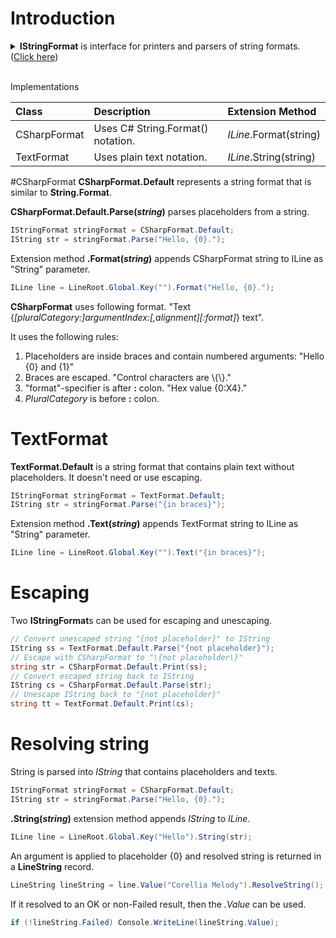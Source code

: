# Introduction
<details>
  <summary><b>IStringFormat</b> is interface for printers and parsers of string formats. (<u>Click here</u>)</summary>

```csharp
/// <summary>
/// String format of string value. 
/// 
/// For example C# format that uses numbered arguments "{0[,parameters]}" that are written inside braces and have
/// parameters after number.
/// 
/// It has following sub-interfaces:
/// <list type="bullet">
/// <item><see cref="IStringFormatParser"/></item>
/// </list>
/// </summary>
public interface IStringFormat
{
    /// <summary>
    /// Name of the format name, e.g. "csharp", "c", or "lexical"
    /// </summary>
    string Name { get; }
}

/// <summary>
/// Parses arguments from format strings. Handles escaping.
/// 
/// For example "You received {caridnal:0} coin(s)." is a format string
/// that parsed into argument and non-argument sections.
/// </summary>
public interface IStringFormatParser : IStringFormat
{
    /// <summary>
    /// Parse format string into an <see cref="IString"/>.
    /// 
    /// If parse fails this method should return an instance where state is <see cref="LineStatus.StringFormatErrorMalformed"/>.
    /// If parse succeeds, the returned instance has state <see cref="LineStatus.StringFormatOkString"/> or some other format state.
    /// If <paramref name="str"/> is null then stat is <see cref="LineStatus.StringFormatFailedNull"/>.
    /// </summary>
    /// <param name="str"></param>
    /// <returns>format string</returns>
    IString Parse(string str);
}

/// <summary>
/// Prints <see cref="IString"/> into the format.
/// </summary>
public interface IStringFormatPrinter : IStringFormat
{
    /// <summary>
    /// Print <paramref name="str"/> into string that represents the notation of this <see cref="IStringFormat"/>.
    /// 
    /// If print fails status is:
    /// <list type="bullet">
    ///     <item><see cref="LineStatus.StringFormatErrorPrintNoCapabilityPluralCategory"/></item>
    ///     <item><see cref="LineStatus.StringFormatErrorPrintNoCapabilityPlaceholder"/></item>
    ///     <item><see cref="LineStatus.StringFormatErrorPrintUnsupportedExpression"/></item>
    ///     <item><see cref="LineStatus.StringFormatFailed"/></item>
    /// </list>
    /// 
    /// If formulated ok, status is <see cref="LineStatus.StringFormatOkString"/>.
    /// </summary>
    /// <param name="str"></param>
    /// <returns>format string</returns>
    LineString Print(IString str);
}
```
</details>
<br />

Implementations

| Class | Description | Extension Method |
|:-------|:-------|:-------|
| CSharpFormat | Uses C# String.Format() notation. | <i>ILine</i>.Format(string) |
| TextFormat | Uses plain text notation. | <i>ILine</i>.String(string) |

#CSharpFormat
**CSharpFormat.Default** represents a string format that is similar to **String.Format**.

<b>CSharpFormat.Default.Parse(<i>string</i>)</b> parses placeholders from a string.

```csharp
IStringFormat stringFormat = CSharpFormat.Default;
IString str = stringFormat.Parse("Hello, {0}.");
```

Extension method **.Format(<i>string</i>)** appends CSharpFormat string to ILine as "String" parameter.

```csharp
ILine line = LineRoot.Global.Key("").Format("Hello, {0}.");
```

**CSharpFormat** uses following format.
  "Text {<i>[pluralCategory:]argumentIndex:[,alignment][:format]</i>} text".

It uses the following rules:
1. Placeholders are inside braces and contain numbered arguments:
   "Hello {0} and {1}"
2. Braces are escaped.
   "Control characters are \\{\\}."
3. "format"-specifier is after <b>:</b> colon.
   "Hex value {0:X4}."
4. <i>PluralCategory</i> is before <b>:</b> colon.

# TextFormat
**TextFormat.Default** is a string format that contains plain text without placeholders. It doesn't need or use escaping.

```csharp
IStringFormat stringFormat = TextFormat.Default;
IString str = stringFormat.Parse("{in braces}");
```

Extension method **.Text(<i>string</i>)** appends TextFormat string to ILine as "String" parameter.

```csharp
ILine line = LineRoot.Global.Key("").Text("{in braces}");
```

# Escaping
Two **IStringFormat**s can be used for escaping and unescaping.

```csharp
// Convert unescaped string "{not placeholder}" to IString
IString ss = TextFormat.Default.Parse("{not placeholder}");
// Escape with CSharpFormat to "\{not placeholder\}"
string str = CSharpFormat.Default.Print(ss);
// Convert escaped string back to IString
IString cs = CSharpFormat.Default.Parse(str);
// Unescape IString back to "{not placeholder}"
string tt = TextFormat.Default.Print(cs);
```

# Resolving string
String is parsed into *IString* that contains placeholders and texts.

```csharp
IStringFormat stringFormat = CSharpFormat.Default;
IString str = stringFormat.Parse("Hello, {0}.");
```

<b>.String(<i>string</i>)</b> extension method appends *IString* to *ILine*.

```csharp
ILine line = LineRoot.Global.Key("Hello").String(str);
```

An argument is applied to placeholder {0} and resolved string is returned in a **LineString** record.

```csharp
LineString lineString = line.Value("Corellia Melody").ResolveString();
```

If it resolved to an OK or non-Failed result, then the *.Value* can be used.

```csharp
if (!lineString.Failed) Console.WriteLine(lineString.Value);
```

